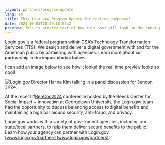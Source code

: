 ```yaml
---
layout: partners/program-update
lang: en
title: This is a new Program Update for testing purposes!
date: 2024-10-03T20:49:16.624Z
preview: This is preview text of how this post will look on the index page.
---
```

Login.gov is a federal program within GSA’s Technology Transformation Services (TTS). We design and deliver a digital government with and for the American public by partnering with agencies. Learn more about our partnership in the impact stories below.

I can add an image below to see how it looks! the real time preview looks so cool!

![Login.gov Director Hanna Kim talking in a panel discussion for Bencon 2024.](https://media.licdn.com/dms/image/v2/D5622AQHvztT2CKyKhg/feedshare-shrink_800/feedshare-shrink_800/0/1727981554450?e=2147483647&v=beta&t=0cdkrBhz1gC3OOsZNyKkrVBy-Rf5PYhRpU68_3iS8dk "Title for the image goes here")

At the recent #[BenCon2024](https://www.linkedin.com/signup/cold-join?session_redirect=https%3A%2F%2Fwww.linkedin.com%2Ffeed%2Fhashtag%2Fbencon2024&trk=public_post-text) conference hosted by the Beeck Center for Social Impact + Innovation at Georgetown University, the Login.gov team had the opportunity to discuss balancing access to digital benefits and maintaining a high bar around security, anti-fraud, and privacy.

Login.gov works with a variety of government agencies, including our state/local partners, to help them deliver secure benefits to the public. Learn how your agency can partner with Login.gov [www.login.gov/partners](www.login.gov/partners).